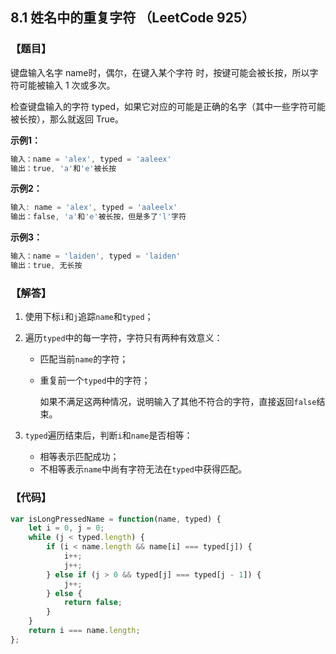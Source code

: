 ## 8.1 姓名中的重复字符 （LeetCode 925）

### 【题目】
键盘输入名字 name时，偶尔，在键入某个字符  时，按键可能会被长按，所以字符可能被输入 1 次或多次。

检查键盘输入的字符 typed，如果它对应的可能是正确的名字（其中一些字符可能被长按），那么就返回 True。

**示例1：**

```js
输入：name = 'alex', typed = 'aaleex'
输出：true, 'a'和'e'被长按
```

**示例2：**

```js
输入: name = 'alex', typed = 'aaleelx'
输出：false, 'a'和'e'被长按，但是多了'l'字符
```

**示例3：**

```js
输入：name = 'laiden', typed = 'laiden'
输出：true, 无长按
```



### 【解答】

1. 使用下标`i`和`j`追踪`name`和`typed`；

2. 遍历`typed`中的每一字符，字符只有两种有效意义：

   - 匹配当前`name`的字符；

   - 重复前一个`typed`中的字符； 

     如果不满足这两种情况，说明输入了其他不符合的字符，直接返回`false`结束。

3. `typed`遍历结束后，判断`i`和`name`是否相等：

   - 相等表示匹配成功；
   - 不相等表示`name`中尚有字符无法在`typed`中获得匹配。



### 【代码】

```js
var isLongPressedName = function(name, typed) {
    let i = 0, j = 0;
    while (j < typed.length) {
        if (i < name.length && name[i] === typed[j]) {
            i++;
            j++;
        } else if (j > 0 && typed[j] === typed[j - 1]) {
            j++;
        } else {
            return false;
        }
    }
    return i === name.length;
};
```

